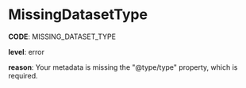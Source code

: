 # MissingDatasetType

**CODE**: MISSING_DATASET_TYPE

**level**: error

**reason**: Your metadata is missing the "@type/type" property, which is required.